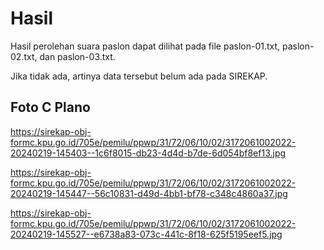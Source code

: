 # Hasil

Hasil perolehan suara paslon dapat dilihat pada file paslon-01.txt, paslon-02.txt, dan paslon-03.txt.

Jika tidak ada, artinya data tersebut belum ada pada SIREKAP.

## Foto C Plano

https://sirekap-obj-formc.kpu.go.id/705e/pemilu/ppwp/31/72/06/10/02/3172061002022-20240219-145403--1c6f8015-db23-4d4d-b7de-6d054bf8ef13.jpg

https://sirekap-obj-formc.kpu.go.id/705e/pemilu/ppwp/31/72/06/10/02/3172061002022-20240219-145447--56c10831-d49d-4bb1-bf78-c348c4860a37.jpg

https://sirekap-obj-formc.kpu.go.id/705e/pemilu/ppwp/31/72/06/10/02/3172061002022-20240219-145527--e6738a83-073c-441c-8f18-625f5195eef5.jpg
